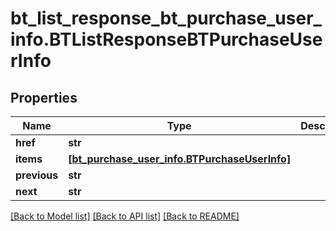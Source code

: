 # bt_list_response_bt_purchase_user_info.BTListResponseBTPurchaseUserInfo

## Properties
Name | Type | Description | Notes
------------ | ------------- | ------------- | -------------
**href** | **str** |  | [optional] 
**items** | [**[bt_purchase_user_info.BTPurchaseUserInfo]**](BTPurchaseUserInfo.md) |  | [optional] 
**previous** | **str** |  | [optional] 
**next** | **str** |  | [optional] 

[[Back to Model list]](../README.md#documentation-for-models) [[Back to API list]](../README.md#documentation-for-api-endpoints) [[Back to README]](../README.md)



